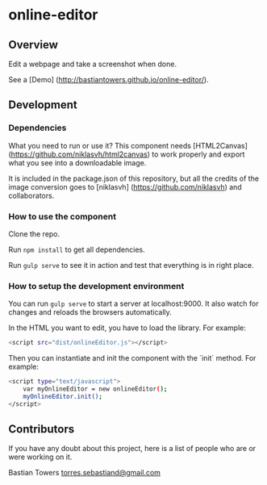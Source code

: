 # online-editor

## Overview
Edit a webpage and take a screenshot when done.

See a [Demo] (http://bastiantowers.github.io/online-editor/).

## Development

### Dependencies

What you need to run or use it?
This component needs [HTML2Canvas] (https://github.com/niklasvh/html2canvas) to work properly and export what you see into a downloadable image.

It is included in the package.json of this repository, but all the credits of the image conversion goes to [niklasvh] (https://github.com/niklasvh) and collaborators.

### How to use the component

Clone the repo.

Run `npm install` to get all dependencies.

Run `gulp serve` to see it in action and test that everything is in right place.

### How to setup the development environment

You can run `gulp serve` to start a server at localhost:9000. It also watch for changes and reloads the browsers automatically.

In the HTML you want to edit, you have to load the library.
For example:
```bash
<script src="dist/onlineEditor.js"></script>
```

Then you can instantiate and init the component with the ´init´ method.
For example:
```bash
<script type="text/javascript">
    var myOnlineEditor = new onlineEditor();
    myOnlineEditor.init();
</script>
```

## Contributors

If you have any doubt about this project, here is a list of people who are or
were working on it.

Bastian Towers
torres.sebastiand@gmail.com
